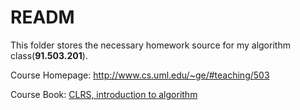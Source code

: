 READM
===

This folder stores the necessary homework source for my algorithm class(**91.503.201**).

Course Homepage: http://www.cs.uml.edu/~ge/#teaching/503 

Course Book: [CLRS, introduction to algorithm](http://mitpress.mit.edu/books/introduction-algorithms) 
